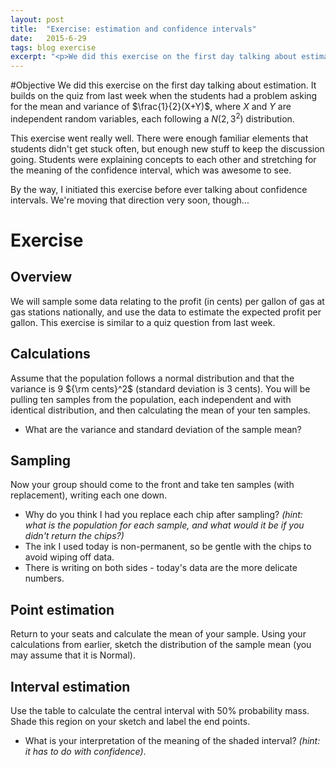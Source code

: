 ```yaml
---
layout: post
title:  "Exercise: estimation and confidence intervals"
date:   2015-6-29
tags: blog exercise
excerpt: "<p>We did this exercise on the first day talking about estimation. It builds on the quiz from last week when the students had a problem asking for the mean and variance of $\frac{1}{2}(X+Y)$, where $X$ and $Y$ are independent random variables, each following a $N(2,3^2)$ distribution.</p>"
---
```


#Objective
We did this exercise on the first day talking about estimation. It builds on the quiz from last week when the students had a problem asking for the mean and variance of $\frac{1}{2}(X+Y)$, where $X$ and $Y$ are independent random variables, each following a $N(2,3^2)$ distribution.

This exercise went really well. There were enough familiar elements that students didn't get stuck often, but enough new stuff to keep the discussion going. Students were explaining concepts to each other and stretching for the meaning of the confidence interval, which was awesome to see.

By the way, I initiated this exercise before ever talking about confidence intervals. We're moving that direction very soon, though...

# Exercise

## Overview
We will sample some data relating to the profit (in cents) per gallon of gas at gas stations nationally, and use the data to estimate the expected profit per gallon. This exercise is similar to a quiz question from last week.

## Calculations
Assume that the population follows a normal distribution and that the variance is 9 ${\rm cents}^2$ (standard deviation is 3 cents). You will be pulling ten samples from the population, each independent and with identical distribution, and then calculating the mean of your ten samples.

- What are the variance and standard deviation of the sample mean?

## Sampling

Now your group should come to the front and take ten samples (with replacement), writing each one down.

- Why do you think I had you replace each chip after sampling? *(hint: what is the population for each sample, and what would it be if you didn't return the chips?)*
- The ink I used today is non-permanent, so be gentle with the chips to avoid wiping off data.
- There is writing on both sides - today's data are the more delicate numbers.

## Point estimation

Return to your seats and calculate the mean of your sample. Using your calculations from earlier, sketch the distribution of the sample mean (you may assume that it is Normal).

## Interval estimation

Use the table to calculate the central interval with 50% probability mass. Shade this region on your sketch and label the end points.

- What is your interpretation of the meaning of the shaded interval? *(hint: it has to do with confidence)*.